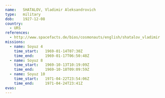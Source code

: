 ```yaml
---
name:	SHATALOV, Vladimir Aleksandrovich 
type:	military
dob:	1927-12-08
country:
  - URS
references:
  - http://www.spacefacts.de/bios/cosmonauts/english/shatalov_vladimir.htm
missions:
  - name: Soyuz 4
    time_start:   1969-01-14T07:30Z
    time_end:     1969-01-17T06:50:48Z
  - name: Soyuz 8
    time_start:   1969-10-13T10:19:09Z
    time_end:     1969-10-18T09:09:59Z
  - name: Soyuz 10
    time_start:   1971-04-22T23:54:06Z
    time_end:     1971-04-24T23:41Z
evas:
---
```

